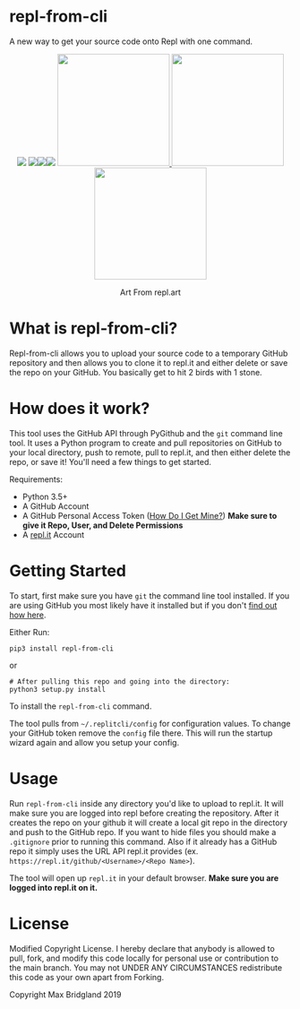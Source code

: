 # repl-from-cli
A new way to get your source code onto Repl with one command.

<p align="center">
  <img src="https://img.shields.io/github/stars/M4cs/repl-from-cli"> <img src="https://img.shields.io/github/forks/M4cs/repl-from-cli"><a href="https://pepy.tech/project/repl-from-cli"><img src="https://pepy.tech/badge/repl-from-cli"></a><a href="https://repl.it/github/M4cs/repl-from-cli" target="_blank"><img src="https://repl.it/badge/github/M4cs/pixcryption"></a>
  <a href="repl.art" target="_blank">
  <img src="http://repl.art/ghrepl.png" width="200px">
  <img src="http://repl.art/octocat-replbot1.png" width="200px">
  <img src="http://repl.art/octocat-replbot2.png" width="200px">
  </a>
  <br>
  <p align="center">Art From repl.art</p>
</p>

# What is repl-from-cli?

Repl-from-cli allows you to upload your source code to a temporary GitHub repository and then allows you to clone it to repl.it and either delete or save the repo on your GitHub. You basically get to hit 2 birds with 1 stone.

# How does it work?

This tool uses the GitHub API through PyGithub and the `git` command line tool. It uses a Python program to create and pull repositories on GitHub to your local directory, push to remote, pull to repl.it, and then either delete the repo, or save it! You'll need a few things to get started.

Requirements:

- Python 3.5+
- A GitHub Account
- A GitHub Personal Access Token ([How Do I Get Mine?](https://help.github.com/en/github/authenticating-to-github/creating-a-personal-access-token-for-the-command-line)) **Make sure to give it Repo, User, and Delete Permissions**
- A [repl.it](https://repl.it) Account

# Getting Started

To start, first make sure you have `git` the command line tool installed. If you are using GitHub you most likely have it installed but if you don't [find out how here](https://git-scm.com/book/en/v2/Getting-Started-Installing-Git). 

Either Run:
```
pip3 install repl-from-cli
```

or

```
# After pulling this repo and going into the directory:
python3 setup.py install
```

To install the `repl-from-cli` command.

The tool pulls from `~/.replitcli/config` for configuration values. To change your GitHub token remove the `config` file there. This will run the startup wizard again and allow you setup your config.

# Usage

Run `repl-from-cli` inside any directory you'd like to upload to repl.it. It will make sure you are logged into repl before creating the repository. After it creates the repo on your github it will create a local git repo in the directory and push to the GitHub repo. If you want to hide files you should make a `.gitignore` prior to running this command. Also if it already has a GitHub repo it simply uses the URL API repl.it provides (ex. `https://repl.it/github/<Username>/<Repo Name>`).

The tool will open up `repl.it` in your default browser. **Make sure you are logged into repl.it on it.**


# License

Modified Copyright License. I hereby declare that anybody is allowed to pull, fork, and modify this code locally for personal use or contribution to the main branch. You may not UNDER ANY CIRCUMSTANCES redistribute this code as your own apart from Forking. 

Copyright Max Bridgland 2019
